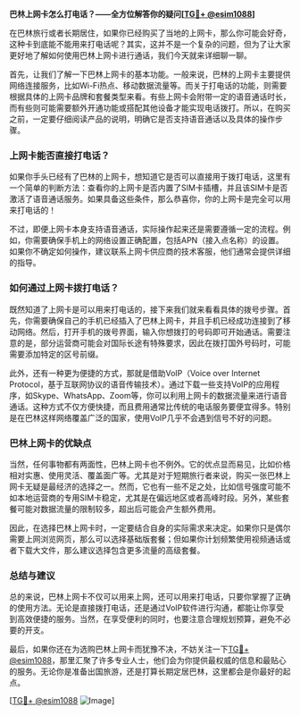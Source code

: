 **巴林上网卡怎么打电话？——全方位解答你的疑问[[TG💪+ @esim1088](https://t.me/s/esim1088)]**

在巴林旅行或者长期居住，如果你已经购买了当地的上网卡，那么你可能会好奇，这种卡到底能不能用来打电话呢？其实，这并不是一个复杂的问题，但为了让大家更好地了解如何使用巴林上网卡进行通话，我们今天就来详细聊一聊。

首先，让我们了解一下巴林上网卡的基本功能。一般来说，巴林的上网卡主要提供网络连接服务，比如Wi-Fi热点、移动数据流量等。而关于打电话的功能，则需要根据具体的上网卡品牌和套餐类型来看。有些上网卡会附带一定的语音通话时长，而有些则可能需要额外开通功能或搭配其他设备才能实现电话拨打。所以，在购买之前，一定要仔细阅读产品的说明，明确它是否支持语音通话以及具体的操作步骤。

### 上网卡能否直接打电话？

如果你手头已经有了巴林的上网卡，想知道它是否可以直接用于拨打电话，这里有一个简单的判断方法：查看你的上网卡是否内置了SIM卡插槽，并且该SIM卡是否激活了语音通话服务。如果具备这些条件，那么恭喜你，你的上网卡是完全可以用来打电话的！

不过，即便上网卡本身支持语音通话，实际操作起来还是需要遵循一定的流程。例如，你需要确保手机上的网络设置正确配置，包括APN（接入点名称）的设置。如果你不确定如何操作，建议联系上网卡供应商的技术客服，他们通常会提供详细的指导。

### 如何通过上网卡拨打电话？

既然知道了上网卡是可以用来打电话的，接下来我们就来看看具体的拨号步骤。首先，你需要确保自己的手机已经插入了巴林上网卡，并且手机已经成功连接到了移动网络。然后，打开手机的拨号界面，输入你想拨打的号码即可开始通话。需要注意的是，部分运营商可能会对国际长途有特殊要求，因此在拨打国外号码时，可能需要添加特定的区号前缀。

此外，还有一种更为便捷的方式，那就是借助VoIP（Voice over Internet Protocol，基于互联网协议的语音传输技术）。通过下载一些支持VoIP的应用程序，如Skype、WhatsApp、Zoom等，你可以利用上网卡的数据流量来进行语音通话。这种方式不仅方便快捷，而且费用通常比传统的电话服务要便宜得多。特别是在巴林这样网络覆盖广泛的国家，使用VoIP几乎不会遇到信号不好的问题。

### 巴林上网卡的优缺点

当然，任何事物都有两面性，巴林上网卡也不例外。它的优点显而易见，比如价格相对实惠、使用灵活、覆盖面广等。尤其是对于短期旅行者来说，购买一张巴林上网卡无疑是最经济的选择之一。然而，它也有一些不足之处，比如信号强度可能不如本地运营商的专用SIM卡稳定，尤其是在偏远地区或者高峰时段。另外，某些套餐可能对数据流量的限制较多，超出后可能会产生额外费用。

因此，在选择巴林上网卡时，一定要结合自身的实际需求来决定。如果你只是偶尔需要上网浏览网页，那么可以选择基础版套餐；但如果你计划频繁使用视频通话或者下载大文件，那么建议选择包含更多流量的高级套餐。

### 总结与建议

总的来说，巴林上网卡不仅可以用来上网，还可以用来打电话，只要你掌握了正确的使用方法。无论是直接拨打电话，还是通过VoIP软件进行沟通，都能让你享受到高效便捷的服务。当然，在享受便利的同时，也要注意合理规划预算，避免不必要的开支。

最后，如果你还在为选购巴林上网卡而犹豫不决，不妨关注一下[TG💪+ @esim1088](https://t.me/s/esim1088)，那里汇聚了许多专业人士，他们会为你提供最权威的信息和最贴心的服务。无论你是准备出国旅游，还是打算长期定居巴林，这里都会是你最好的起点。

[[TG💪+ @esim1088](https://t.me/s/esim1088) ![Image](https://i.postimg.cc/4NQfJmqS/Snipaste-2025-05-13-00-14-12.png)]